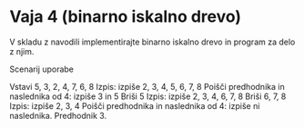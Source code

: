 # Vaja 4 (binarno iskalno drevo)

V skladu z navodili implementirajte binarno iskalno drevo in program za delo z njim.

Scenarij uporabe

Vstavi 5, 3, 2, 4, 7, 6, 8
Izpis: izpiše 2, 3, 4, 5, 6, 7, 8
Poišči predhodnika in naslednika od 4: izpiše 3 in 5
Briši 5
Izpis: izpiše 2, 3, 4, 6, 7, 8
Briši 6, 7, 8
Izpis: izpiše 2, 3, 4
Poišči predhodnika in naslednika od 4: izpiše ni naslednika. Predhodnik 3.
